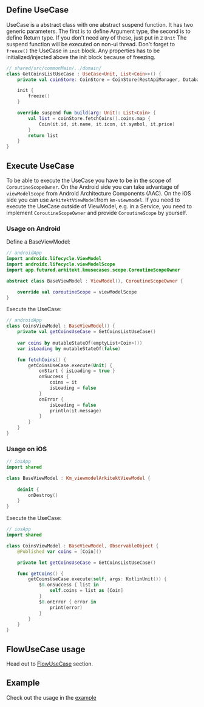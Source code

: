 ## Define UseCase

UseCase is a abstract class with one abstract suspend function. It has two generic parameters. The first is to define 
Argument type, the second is to define Return type. If you don't need any of these, just put in z `Unit`
The suspend function will be executed on non-ui thread. Don't forget to `freeze()` the UseCase in `init` block. 
Any properties has to be initialized/injected above the init block because of freezing.

```kotlin 
// shared/src/commonMain/../domain/
class GetCoinsListUseCase : UseCase<Unit, List<Coin>>() {
    private val coinStore: CoinStore = CoinStore(RestApiManager, DatabaseManager)

    init {
        freeze()
    }

    override suspend fun build(arg: Unit): List<Coin> {
        val list = coinStore.fetchCoins().coins.map {
            Coin(it.id, it.name, it.icon, it.symbol, it.price)
        }
        return list
    }
}
```

## Execute UseCase

To be able to execute the UseCase you have to be in the scope of `CoroutineScopeOwner`. On the Android side
you can take advantage of `viewModelScope` from Android Architecture Components (AAC). On the iOS side
you can use `ArkitektViewModel`from `km-viewmodel`. If you need to execute the UseCase outside of ViewModel, 
e.g. in a Service, you need to implement `CoroutineScopeOwner` and provide `CoroutineScope` by yourself.

### Usage on Android

Define a BaseViewModel:

```kotlin 
// androidApp
import androidx.lifecycle.ViewModel
import androidx.lifecycle.viewModelScope
import app.futured.arkitekt.kmusecases.scope.CoroutineScopeOwner

abstract class BaseViewModel : ViewModel(), CoroutineScopeOwner {

    override val coroutineScope = viewModelScope
}
```

Execute the UseCase:

```kotlin
// androidApp
class CoinsViewModel : BaseViewModel() {
    private val getCoinsUseCase = GetCoinsListUseCase()
    
    var coins by mutableStateOf(emptyList<Coin>())
    var isLoading by mutableStateOf(false)

    fun fetchCoins() {
        getCoinsUseCase.execute(Unit) {
            onStart { isLoading = true }
            onSuccess { 
                coins = it
                isLoading = false
            }
            onError {
                isLoading = false    
                println(it.message)
            }
        }
    }
}
```
### Usage on iOS

```swift
// iosApp
import shared

class BaseViewModel : Km_viewmodelArkitektViewModel {
    
    deinit {
        onDestroy()
    }
}
```

Execute the UseCase:

```swift
// iosApp
import shared

class CoinsViewModel : BaseViewModel, ObservableObject {
    @Published var coins = [Coin]()

    private let getCoinsUseCase = GetCoinsListUseCase()

    func getCoins() {
        getCoinsUseCase.execute(self, args: KotlinUnit()) {
            $0.onSuccess { list in
                self.coins = list as [Coin]
            }
            $0.onError { error in
                print(error)
            }
        }
    }
}
```

## FlowUseCase usage

Head out to [FlowUseCase](FlowUseCase.md) section.

## Example

Check out the usage in the [example](https://github.com/RudolfHladik/Template)
